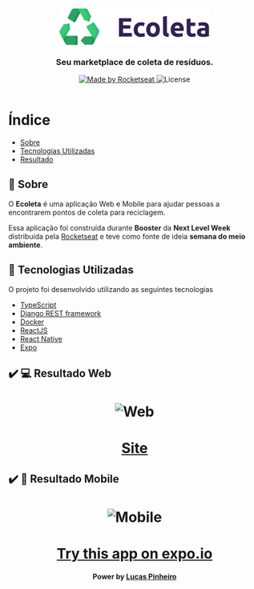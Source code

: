 <h3 align="center">
    <img alt="Logo" title="#logo" width="300px" src=".github/logo.png">
    <br><br>
    <b>Seu marketplace de coleta de resíduos.</b>  
    <br>
</h3>

<p align="center">
  <a href="https://rocketseat.com.br">
    <img alt="Made by Rocketseat" src="https://img.shields.io/badge/made%20by-Rocketseat-%237519C1">
  </a>
   <a>
  <img alt="License" src="https://img.shields.io/github/license/vitorserrano/ecoleta?color=%237519C1">
  <br><br>
      
# Índice

- [Sobre](#sobre)
- [Tecnologias Utilizadas](#tecnologias-utilizadas)
- [Resultado](#resultado)

<a id="sobre"></a>

## :bookmark: Sobre

O <strong>Ecoleta</strong> é uma aplicação Web e Mobile para ajudar pessoas a encontrarem pontos de coleta para reciclagem.

Essa aplicação foi construída durante <strong>Booster</strong> da <strong>Next Level Week</strong> distribuída pela [Rocketseat](https://rocketseat.com.br/) e teve como fonte de ideia <strong>semana do meio ambiente</strong>.

<a id="tecnologias-utilizadas"></a>

## :rocket: Tecnologias Utilizadas

O projeto foi desenvolvido utilizando as seguintes tecnologias

- [TypeScript](https://www.typescriptlang.org/)
- [Django REST framework](https://www.django-rest-framework.org/)
- [Docker](https://www.docker.com/)
- [ReactJS](https://reactjs.org/)
- [React Native](https://reactnative.dev/)
- [Expo](https://expo.io/)

<a id="resultado"></a>

## :heavy_check_mark: :computer: Resultado Web

<h1 align="center">
    <img alt="Web" src=".github/web.gif" width="900px">
</h1>

<h1 align="center">
    <a href="https://ecoletas.netlify.app">Site</a>
</h1>

## :heavy_check_mark: :iphone: Resultado Mobile

<h1 align="center">
    <img alt="Mobile" src=".github/mobile.gif" width="300px">
</h1>

<h1 align="center">
    <a href="https://expo.io/@luccasph/projects/e-coleta">Try this app on expo.io</a>
</h1>

<a id="como-usar"></a>

<h4 align="center">
    Power by <a href="https://www.linkedin.com/in/lucas-pinheiro-462794152/" target="_blank">Lucas Pinheiro</a>
</h4>
